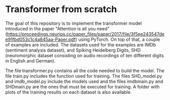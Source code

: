 # Transformer from scratch
The goal of this repository is to implement the transformer model introduced in the paper "Attention is all you need" (https://proceedings.neurips.cc/paper_files/paper/2017/file/3f5ee243547dee91fbd053c1c4a845aa-Paper.pdf) using PyTorch. On top of that, a couple of examples are included. The datasets used for the examples are IMDb (sentiment analysis dataset), and Spiking Heidelberg Digits, SHD (neuromorphic dataset consisting on audio recordings of ten different digits in English and German). 

The file transformer.py contains all the code needed to build the model. The file train.py includes the function used for training. The files SHD_model.py and imdb_model.py include the models used and the files imdbmain.py and SHDmain.py are the ones that must be executed for training. A folder with plots of the training results on each dataset is also available.  

